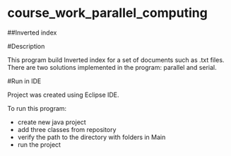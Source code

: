 # course_work_parallel_computing

##Inverted index

#Description

This program build Inverted index for a set of documents such as .txt files. There are two solutions implemented in the program: parallel and serial.

#Run in IDE

Project was created using Eclipse IDE. 

To run this program:
-  create new java project 
- add three classes from repository
- verify the path to the directory with folders in Main
- run the project
